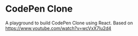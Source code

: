 # CodePen Clone
A playground to build CodePen Clone using React.
Based on https://www.youtube.com/watch?v=wcVxX7lu2d4